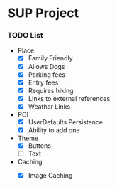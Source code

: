 # SUP Project

### TODO List
* Place
    - [x] Family Friendly
    - [x] Allows Dogs
    - [x] Parking fees
    - [x] Entry fees
    - [x] Requires hiking
    - [x] Links to external references
    - [x] Weather Links
* POI
    - [x] UserDefaults Persistence
    - [x] Ability to add one
* Theme
    - [x] Buttons
    - [ ] Text
* Caching
    - [x] Image Caching

